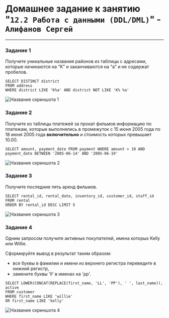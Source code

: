 # Домашнее задание к занятию "`12.2 Работа с данными (DDL/DML)`" - `Алифанов Сергей`

---
### Задание 1

Получите уникальные названия районов из таблицы с адресами, которые начинаются на “K” и заканчиваются на “a” и не содержат пробелов.

```
SELECT DISTINCT district
FROM address
WHERE district LIKE 'K%a' AND district NOT LIKE 'K% %a'
```
![Название скриншота 1](https://github.com/Adrenokrome72/alifanov-hw-12-03/blob/main/1.jpg)


### Задание 2

Получите из таблицы платежей за прокат фильмов информацию по платежам, которые выполнялись в промежуток с 15 июня 2005 года по 18 июня 2005 года **включительно** и стоимость которых превышает 10.00.

`SELECT amount, payment_date FROM payment WHERE amount > 10 AND payment_date BETWEEN '2005-06-14' AND '2005-06-19'`

![Название скриншота 2](https://github.com/Adrenokrome72/alifanov-hw-12-03/blob/main/2.jpg)


### Задание 3

Получите последние пять аренд фильмов.

```
SELECT rental_id, rental_date, inventory_id, customer_id, staff_id 
FROM rental
ORDER BY rental_id DESC LIMIT 5
```
![Название скриншота 3](https://github.com/Adrenokrome72/alifanov-hw-12-03/blob/main/3.jpg)


### Задание 4

Одним запросом получите активных покупателей, имена которых Kelly или Willie. 

Сформируйте вывод в результат таким образом:
- все буквы в фамилии и имени из верхнего регистра переведите в нижний регистр,
- замените буквы 'll' в именах на 'pp'.

```
SELECT LOWER(CONCAT(REPLACE(first_name, 'LL', 'PP'), ' ', last_name)), active
FROM customer
WHERE first_name LIKE 'willie'
OR first_name LIKE 'kelly'
```

![Название скриншота 4](https://github.com/Adrenokrome72/alifanov-hw-12-03/blob/main/4.jpg)

